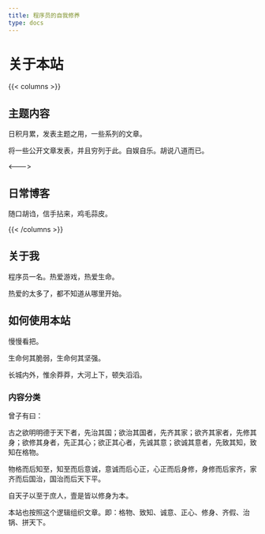 ```yaml
---
title: 程序员的自我修养
type: docs
---
```


# 关于本站

{{< columns >}}
## 主题内容

日积月累，发表主题之用，一些系列的文章。

将一些公开文章发表，并且穷列于此。自娱自乐。胡说八道而已。

<--->

## 日常博客

随口胡诌，信手拈来，鸡毛蒜皮。

{{< /columns >}}



## 关于我

程序员一名。热爱游戏，热爱生命。

热爱的太多了，都不知道从哪里开始。



## 如何使用本站

慢慢看把。

生命何其脆弱，生命何其坚强。

长城内外，惟余莽莽，大河上下，顿失滔滔。

### 内容分类

曾子有曰：

古之欲明明德于天下者，先治其国；欲治其国者，先齐其家；欲齐其家者，先修其身；欲修其身者，先正其心；欲正其心者，先诚其意；欲诚其意者，先致其知，致知在格物。

物格而后知至，知至而后意诚，意诚而后心正，心正而后身修，身修而后家齐，家齐而后国治，国治而后天下平。

自天子以至于庶人，壹是皆以修身为本。

本站也按照这个逻辑组织文章。即：格物、致知、诚意、正心、修身、齐假、治锅、拼天下。
